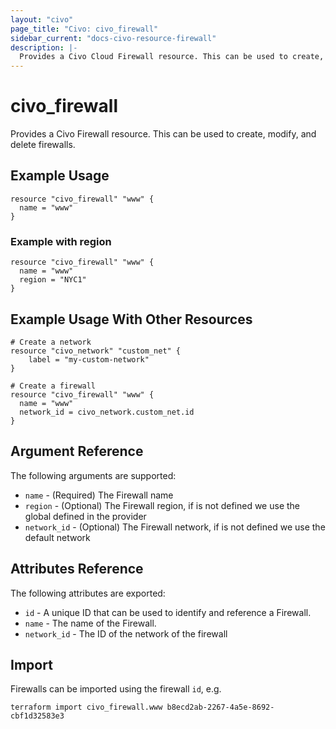 ```yaml
---
layout: "civo"
page_title: "Civo: civo_firewall"
sidebar_current: "docs-civo-resource-firewall"
description: |-
  Provides a Civo Cloud Firewall resource. This can be used to create, modify, and delete Firewalls.
---
```


# civo\_firewall

Provides a Civo Firewall resource. This can be used to create, modify, and delete firewalls.

## Example Usage

```hcl
resource "civo_firewall" "www" {
  name = "www"
}
```

### Example with region

```hcl
resource "civo_firewall" "www" {
  name = "www"
  region = "NYC1"
}
```

## Example Usage With Other Resources

```hcl
# Create a network
resource "civo_network" "custom_net" {
    label = "my-custom-network"
}

# Create a firewall
resource "civo_firewall" "www" {
  name = "www"
  network_id = civo_network.custom_net.id
}
```

## Argument Reference

The following arguments are supported:

* `name` - (Required) The Firewall name
* `region` - (Optional) The Firewall region, if is not defined we use the global defined in the provider
* `network_id` - (Optional) The Firewall network, if is not defined we use the default network


## Attributes Reference

The following attributes are exported:

* `id` - A unique ID that can be used to identify and reference a Firewall.
* `name` - The name of the Firewall.
* `network_id` - The ID of the network of the firewall

## Import

Firewalls can be imported using the firewall `id`, e.g.

```
terraform import civo_firewall.www b8ecd2ab-2267-4a5e-8692-cbf1d32583e3
```
